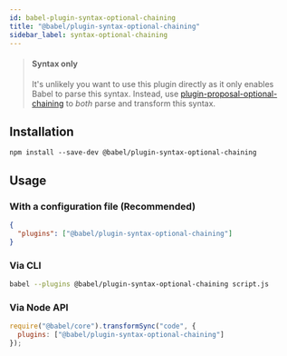 ```yaml
---
id: babel-plugin-syntax-optional-chaining
title: "@babel/plugin-syntax-optional-chaining"
sidebar_label: syntax-optional-chaining
---
```


> #### Syntax only
>
> It's unlikely you want to use this plugin directly as it only enables Babel to parse this syntax. Instead, use [plugin-proposal-optional-chaining](plugin-proposal-optional-chaining.md) to _both_ parse and transform this syntax.

## Installation

```shell npm2yarn
npm install --save-dev @babel/plugin-syntax-optional-chaining
```

## Usage

### With a configuration file (Recommended)

```json title="babel.config.json"
{
  "plugins": ["@babel/plugin-syntax-optional-chaining"]
}
```

### Via CLI

```sh title="Shell"
babel --plugins @babel/plugin-syntax-optional-chaining script.js
```

### Via Node API

```js title="JavaScript"
require("@babel/core").transformSync("code", {
  plugins: ["@babel/plugin-syntax-optional-chaining"]
});
```

